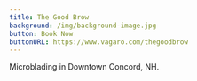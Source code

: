 ```yaml
---
title: The Good Brow
background: /img/background-image.jpg
button: Book Now
buttonURL: https://www.vagaro.com/thegoodbrow
---
```

Microblading in Downtown Concord, NH.